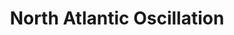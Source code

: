 ---
title: "North Atlantic Oscillation"
summary: "The North Atlantic Oscillation is a weather phenomenon over the North Atlantic Ocean of fluctuations in the difference of atmospheric pressure at sea level between the Icelandic Low and the Azores High. Through fluctuations in the strength of the Icelandic Low and the Azores High, it controls the strength and direction of westerly winds and location of storm tracks across the North Atlantic.The NAO was discovered through several studies in the late 19th and early 20th centuries. Unlike the El Niño–Southern Oscillation phenomenon in the Pacific Ocean, the NAO is a largely atmospheric mode. It is one of the most important manifestations of climate fluctuations in the North Atlantic and surrounding humid climates.The North Atlantic Oscillation is closely related to the Arctic oscillation ), but should not be confused with the Atlantic multidecadal oscillation ."
image: "north-atlantic-oscillation.jpg"
apple_music_artist_url: "https://music.apple.com/gb/artist/north-atlantic-oscillation/428022135"
wikipedia_url: "https://en.wikipedia.org/wiki/North_Atlantic_oscillation"
---